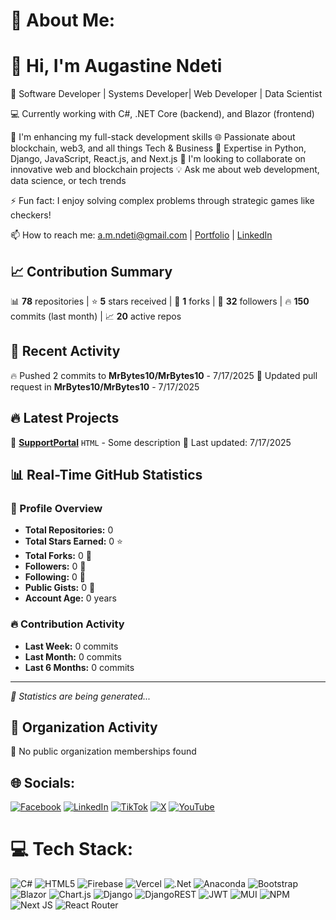 # 💫 About Me:
# 👋 Hi, I'm Augastine Ndeti

🚀 Software Developer | Systems Developer| Web Developer | Data Scientist

💻 Currently working with C#, .NET Core (backend), and Blazor (frontend)

🔭 I'm enhancing my full-stack development skills
🌐 Passionate about blockchain, web3, and all things Tech & Business
🌱 Expertise in Python, Django, JavaScript, React.js, and Next.js
👯 I'm looking to collaborate on innovative web and blockchain projects
💡 Ask me about web development, data science, or tech trends

⚡ Fun fact: I enjoy solving complex problems through strategic games like checkers!

📫 How to reach me: a.m.ndeti@gmail.com | [Portfolio](https://mulutx.co.ke) | [LinkedIn](https://www.linkedin.com/in/augastine-ndeti-290230175)

## 📈 Contribution Summary
<!-- CONTRIBUTION_SUMMARY:START -->
📊 **78** repositories | ⭐ **5** stars received | 🍴 **1** forks | 👥 **32** followers | 🔥 **150** commits (last month) | 📈 **20** active repos
<!-- CONTRIBUTION_SUMMARY:END -->

## 🚀 Recent Activity
<!-- GITHUB_ACTIVITY:START -->
🔥 Pushed 2 commits to **MrBytes10/MrBytes10** - 7/17/2025
🔀 Updated pull request in **MrBytes10/MrBytes10** - 7/17/2025
<!-- GITHUB_ACTIVITY:END -->

## 🔥 Latest Projects
<!-- LATEST_PROJECTS:START -->
🚀 **[SupportPortal](https://github.com/MrBytes10/SupportPortal)** `HTML` - Some description
   📅 Last updated: 7/17/2025
<!-- LATEST_PROJECTS:END -->

<!-- REALTIME_STATS:START -->
## 📊 Real-Time GitHub Statistics

### 🎯 Profile Overview
- **Total Repositories:** 0
- **Total Stars Earned:** 0 ⭐
- **Total Forks:** 0 🍴
- **Followers:** 0 👥
- **Following:** 0 👥
- **Public Gists:** 0 📝
- **Account Age:** 0 years

### 🔥 Contribution Activity
- **Last Week:** 0 commits
- **Last Month:** 0 commits
- **Last 6 Months:** 0 commits

---
*🔄 Statistics are being generated...*
<!-- REALTIME_STATS:END -->

## 🏢 Organization Activity
<!-- ORG_ACTIVITY:START -->
🏢 No public organization memberships found
<!-- ORG_ACTIVITY:END -->

## 🌐 Socials:
[![Facebook](https://img.shields.io/badge/Facebook-%231877F2.svg?logo=Facebook&logoColor=white)](https://facebook.com/mulu-tx) [![LinkedIn](https://img.shields.io/badge/LinkedIn-%230077B5.svg?logo=linkedin&logoColor=white)](https://linkedin.com/in/augastine-ndeti-290230175) [![TikTok](https://img.shields.io/badge/TikTok-%23000000.svg?logo=TikTok&logoColor=white)](https://tiktok.com/@mulu_tx) [![X](https://img.shields.io/badge/X-black.svg?logo=X&logoColor=white)](https://x.com/mulu_tx) [![YouTube](https://img.shields.io/badge/YouTube-%23FF0000.svg?logo=YouTube&logoColor=white)](https://youtube.com/@mulu_tx)

# 💻 Tech Stack:
![C#](https://img.shields.io/badge/c%23-%23239120.svg?style=for-the-badge&logo=csharp&logoColor=white) ![HTML5](https://img.shields.io/badge/html5-%23E34F26.svg?style=for-the-badge&logo=html5&logoColor=white) ![Firebase](https://img.shields.io/badge/firebase-%23039BE5.svg?style=for-the-badge&logo=firebase) ![Vercel](https://img.shields.io/badge/vercel-%23000000.svg?style=for-the-badge&logo=vercel&logoColor=white) ![.Net](https://img.shields.io/badge/.NET-5C2D91?style=for-the-badge&logo=.net&logoColor=white) ![Anaconda](https://img.shields.io/badge/Anaconda-%2344A833.svg?style=for-the-badge&logo=anaconda&logoColor=white) ![Bootstrap](https://img.shields.io/badge/bootstrap-%238511FA.svg?style=for-the-badge&logo=bootstrap&logoColor=white) ![Blazor](https://img.shields.io/badge/blazor-%235C2D91.svg?style=for-the-badge&logo=blazor&logoColor=white) ![Chart.js](https://img.shields.io/badge/chart.js-F5788D.svg?style=for-the-badge&logo=chart.js&logoColor=white) ![Django](https://img.shields.io/badge/django-%23092E20.svg?style=for-the-badge&logo=django&logoColor=white) ![DjangoREST](https://img.shields.io/badge/DJANGO-REST-ff1709?style=for-the-badge&logo=django&logoColor=white&color=ff1709&labelColor=gray) ![JWT](https://img.shields.io/badge/JWT-black?style=for-the-badge&logo=JSON%20web%20tokens) ![MUI](https://img.shields.io/badge/MUI-%230081CB.svg?style=for-the-badge&logo=mui&logoColor=white) ![NPM](https://img.shields.io/badge/NPM-%23CB3837.svg?style=for-the-badge&logo=npm&logoColor=white) ![Next JS](https://img.shields.io/badge/Next-black?style=for-the-badge&logo=next.js&logoColor=white) ![React Router](https://img.shields.io/badge/React_Router-CA4245?style=for-the-badge&logo=react-router&logoColor=white)
